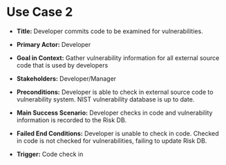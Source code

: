 # Use Case 2

* __Title:__
Developer commits code to be examined for vulnerabilities.

* __Primary Actor:__
Developer

* __Goal in Context:__
Gather vulnerability information for all external source code that is used by developers

* __Stakeholders:__
Developer/Manager

* __Preconditions:__
Developer is able to check in external source code to vulnerability system. NIST vulnerability database is up to date.

* __Main Success Scenario:__
Developer checks in code and vulnerability information is recorded to the Risk DB.

* __Failed End Conditions:__
Developer is unable to check in code.  Checked in code is not checked for vulnerabilities, failing to update Risk DB.

* __Trigger:__
Code check in
